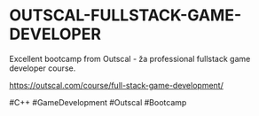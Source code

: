 # OUTSCAL-FULLSTACK-GAME-DEVELOPER
Excellent bootcamp from Outscal -  ža professional fullstack game developer course.

https://outscal.com/course/full-stack-game-development/

#C++ #GameDevelopment #Outscal #Bootcamp
